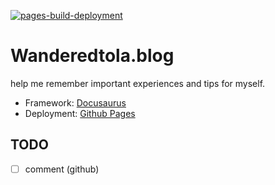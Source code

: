 [![pages-build-deployment](https://github.com/WanderedToLa/wanderedtola.blog/actions/workflows/pages/pages-build-deployment/badge.svg?branch=gh-pages)](https://github.com/WanderedToLa/wanderedtola.blog/actions/workflows/pages/pages-build-deployment)

# Wanderedtola.blog

help me remember important experiences and tips for myself.

- Framework: [Docusaurus](https://docusaurus.io/)
- Deployment: [Github Pages](https://pages.github.com/)

## TODO

- [ ] comment (github)
